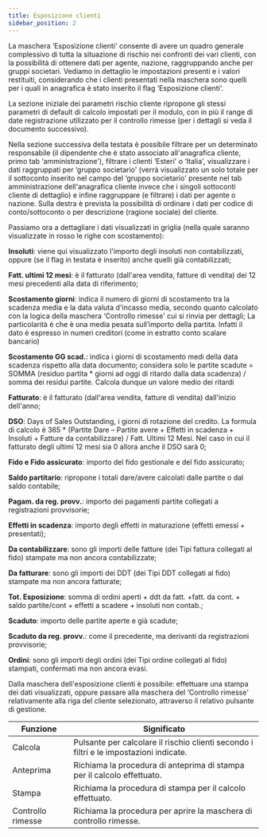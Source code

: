 ```yaml
---
title: Esposizione clienti
sidebar_position: 2
---
```


La maschera ‘Esposizione clienti' consente di avere un quadro generale complessivo di tutta la situazione di rischio nei confronti dei vari clienti, con la possibilità di ottenere dati per agente, nazione, raggruppando anche per gruppi societari. Vediamo in dettaglio le impostazioni presenti e i valori restituiti, considerando che i clienti presentati nella maschera sono quelli per i quali in anagrafica è stato inserito il flag ‘Esposizione clienti'.

La sezione iniziale dei parametri rischio cliente ripropone gli stessi parametri di default di calcolo impostati per il modulo, con in più il range di date registrazione utilizzato per il controllo rimesse (per i dettagli si veda il documento successivo).

Nella sezione successiva della testata è possibile filtrare per un determinato responsabile (il dipendente che è stato associato all'anagrafica cliente, primo tab ‘amministrazione'), filtrare i clienti ‘Esteri' o ‘Italia', visualizzare i dati raggruppati per ‘gruppo societario' (verrà visualizzato un solo totale per il sottoconto inserito nel campo del ‘gruppo societario' presente nel tab amministrazione dell'anagrafica cliente invece che i singoli sottoconti cliente di dettaglio) e infine raggruppare (e filtrare) i dati per agente o nazione. Sulla destra è prevista la possibilità di ordinare i dati per codice di conto/sottoconto o per descrizione (ragione sociale) del cliente.

Passiamo ora a dettagliare i dati visualizzati in griglia (nella quale saranno visualizzate in rosso le righe con scostamento):

**Insoluti**: viene qui visualizzato l'importo degli insoluti non contabilizzati, oppure (se il flag in testata è inserito) anche quelli già contabilizzati;

**Fatt. ultimi 12 mesi**: è il fatturato (dall'area vendita, fatture di vendita) dei 12 mesi precedenti alla data di riferimento;

**Scostamento giorni**: indica il numero di giorni di scostamento tra la scadenza media e la data valuta d'incasso media, secondo quanto calcolato con la logica della maschera ‘Controllo rimesse' cui si rinvia per dettagli; La particolarità è che è una media pesata sull’importo della partita. Infatti il dato è espresso in numeri creditori (come in estratto conto scalare bancario)

**Scostamento GG scad.**: indica i giorni di scostamento medi della data scadenza rispetto alla data documento; considera solo le partite scadute = SOMMA (residuo partita * giorni ad oggi di ritardo dalla data scadenza) / somma dei residui partite. Calcola dunque un valore medio dei ritardi

**Fatturato**: è il fatturato (dall'area vendita, fatture di vendita) dall'inizio dell'anno;

**DSO**: Days of Sales Outstanding, i giorni di rotazione del credito. La formula di calcolo è 365 * (Partite Dare – Partite avere + Effetti in scadenza + Insoluti + Fatture da contabilizzare) / Fatt. Ultimi 12 Mesi. Nel caso in cui il fatturato degli ultimi 12 mesi sia 0 allora anche il DSO sarà 0;

**Fido **e** Fido assicurato**: importo del fido gestionale e del fido assicurato;

**Saldo partitario**: ripropone i totali dare/avere calcolati dalle partite o dal saldo contabile;

**Pagam. da reg. provv.**: importo dei pagamenti partite collegati a registrazioni provvisorie;

**Effetti in scadenza**: importo degli effetti in maturazione (effetti emessi + presentati);

**Da contabilizzare**: sono gli importi delle fatture (dei Tipi fattura collegati al fido) stampate ma non ancora contabilizzate;

**Da fatturare**: sono gli importi dei  DDT (dei Tipi DDT collegati al fido) stampate ma non ancora fatturate;

**Tot. Esposizione**: somma di ordini aperti + ddt da fatt. +fatt. da cont. + saldo partite/cont + effetti a scadere + insoluti non contab.;

**Scaduto**: importo delle partite aperte e già scadute;

**Scaduto da reg. provv.**: come il precedente, ma derivanti da registrazioni provvisorie;

**Ordini**: sono gli importi degli ordini (dei Tipi ordine collegati al fido) stampati, confermati ma non ancora evasi.

Dalla maschera dell'esposizione clienti è possibile: effettuare una stampa dei dati visualizzati, oppure passare alla maschera del ‘Controllo rimesse' relativamente alla riga del cliente selezionato, attraverso il relativo pulsante di gestione.



| Funzione | Significato |
| --- | --- |
| Calcola | Pulsante per calcolare il rischio clienti secondo i filtri e le impostazioni indicate. |
| Anteprima | Richiama la procedura di anteprima di stampa per il calcolo effettuato. |
| Stampa | Richiama la procedura di stampa per il calcolo effettuato. |
| Controllo rimesse | Richiama la procedura per aprire la maschera di controllo rimesse. |






